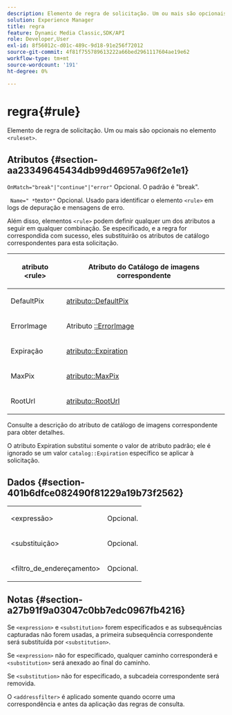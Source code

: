 ```yaml
---
description: Elemento de regra de solicitação. Um ou mais são opcionais no elemento <ruleset>.
solution: Experience Manager
title: regra
feature: Dynamic Media Classic,SDK/API
role: Developer,User
exl-id: 8f56012c-d01c-489c-9d18-91e256f72012
source-git-commit: 4f81f755789613222a66bed2961117604ae19e62
workflow-type: tm+mt
source-wordcount: '191'
ht-degree: 0%

---
```


# regra{#rule}

Elemento de regra de solicitação. Um ou mais são opcionais no elemento `<ruleset>`.

## Atributos {#section-aa23349645434db99d46957a96f2e1e1}

`OnMatch="break"|"continue"|"error"` Opcional. O padrão é &quot;break&quot;.

` Name=" *`texto`*"` Opcional. Usado para identificar o elemento `<rule>` em logs de depuração e mensagens de erro.

Além disso, elementos `<rule>` podem definir qualquer um dos atributos a seguir em qualquer combinação. Se especificado, e a regra for correspondida com sucesso, eles substituirão os atributos de catálogo correspondentes para esta solicitação.

<table id="table_AFEFDE61C9ED40019C10D8FE5B16CA23"> 
 <thead> 
  <tr> 
   <th colname="col1" class="entry"> <p>atributo &lt;rule&gt; </p> </th> 
   <th colname="col2" class="entry"> <p>Atributo do Catálogo de imagens correspondente </p> </th> 
  </tr> 
 </thead>
 <tbody> 
  <tr> 
   <td colname="col1"> <p> <span class="codeph"> DefaultPix </span> </p> </td> 
   <td colname="col2"> <p> <a href="../../../../../ir-api/material-cat/image-rendering-api-ref/c-ir-material-catalog/c-ir-attributes-reference/r-ir-defaultpix.md#reference-102c98f9b5d24d2aaaeb756653fb0e6f" type="reference" format="dita" scope="local"> atributo::DefaultPix </a> </p> </td> 
  </tr> 
  <tr> 
   <td colname="col1"> <p> <span class="codeph"> ErrorImage </span> </p> </td> 
   <td colname="col2"> <p> Atributo <a href="../../../../../ir-api/material-cat/image-rendering-api-ref/c-ir-material-catalog/c-ir-attributes-reference/r-ir-errorimage.md#reference-b58bdaba96074c52802ca8dc54bfe2f0" type="reference" format="dita" scope="local">::ErrorImage </a> </p> </td> 
  </tr> 
  <tr> 
   <td colname="col1"> <p> <span class="codeph"> Expiração </span> </p> </td> 
   <td colname="col2"> <p> <a href="../../../../../ir-api/material-cat/image-rendering-api-ref/c-ir-material-catalog/c-ir-attributes-reference/r-ir-expiration.md#reference-0f68ad8199c64bd4bc8d27dd78b7d996" type="reference" format="dita" scope="local"> atributo::Expiration </a> </p> </td> 
  </tr> 
  <tr> 
   <td colname="col1"> <p> <span class="codeph"> MaxPix </span> </p> </td> 
   <td colname="col2"> <p> <a href="../../../../../ir-api/material-cat/image-rendering-api-ref/c-ir-material-catalog/c-ir-attributes-reference/r-ir-maxpix.md#reference-569f186bbc2840a6bd3cffa8ff3e7657" type="reference" format="dita" scope="local"> atributo::MaxPix </a> </p> </td> 
  </tr> 
  <tr> 
   <td colname="col1"> <p> <span class="codeph"> RootUrl </span> </p> </td> 
   <td colname="col2"> <p> <a href="../../../../../ir-api/material-cat/image-rendering-api-ref/c-ir-material-catalog/c-ir-attributes-reference/r-ir-rooturl.md#reference-b8d706a573814802bd6794223cc78402" type="reference" format="dita" scope="local"> atributo::RootUrl </a> </p> </td> 
  </tr> 
 </tbody> 
</table>

Consulte a descrição do atributo de catálogo de imagens correspondente para obter detalhes.

O atributo Expiration substitui somente o valor de atributo padrão; ele é ignorado se um valor `catalog::Expiration` específico se aplicar à solicitação.

## Dados {#section-401b6dfce082490f81229a19b73f2562}

<table id="simpletable_A7E17B52AF754687ACCFFBE747939331"> 
 <tr class="strow"> 
  <td class="stentry"> <p> <span class="codeph"> &lt;expressão&gt; </span> </p> </td> 
  <td class="stentry"> <p>Opcional. </p> </td> 
 </tr> 
 <tr class="strow"> 
  <td class="stentry"> <p> <span class="codeph"> &lt;substituição&gt; </span> </p> </td> 
  <td class="stentry"> <p>Opcional. </p> </td> 
 </tr> 
 <tr class="strow"> 
  <td class="stentry"> <p> <span class="codeph"> &lt;filtro_de_endereçamento&gt; </span> </p> </td> 
  <td class="stentry"> <p>Opcional. </p> </td> 
 </tr> 
</table>

## Notas {#section-a27b91f9a03047c0bb7edc0967fb4216}

Se `<expression>` e `<substitution>` forem especificados e as subsequências capturadas não forem usadas, a primeira subsequência correspondente será substituída por `<substitution>`.

Se `<expression>` não for especificado, qualquer caminho corresponderá e `<substitution>` será anexado ao final do caminho.

Se `<substitution>` não for especificado, a subcadeia correspondente será removida.

O `<addressfilter>` é aplicado somente quando ocorre uma correspondência e antes da aplicação das regras de consulta.
